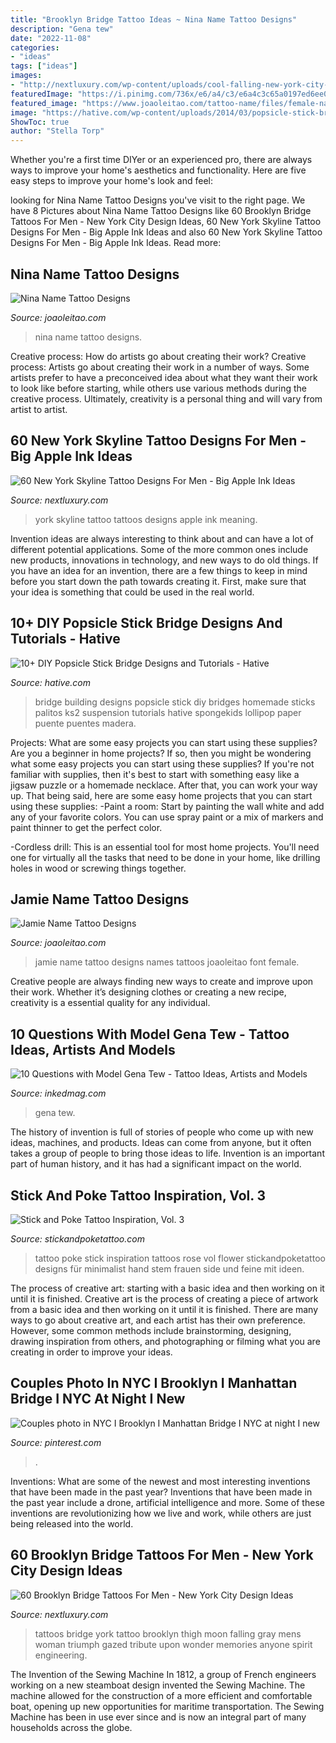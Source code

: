 ```yaml
---
title: "Brooklyn Bridge Tattoo Ideas ~ Nina Name Tattoo Designs"
description: "Gena tew"
date: "2022-11-08"
categories:
- "ideas"
tags: ["ideas"]
images:
- "http://nextluxury.com/wp-content/uploads/cool-falling-new-york-city-brooklyn-bridge-with-moon-mens-thigh-tattoos.jpg"
featuredImage: "https://i.pinimg.com/736x/e6/a4/c3/e6a4c3c65a0197ed6ee0317b3d260c54.jpg"
featured_image: "https://www.joaoleitao.com/tattoo-name/files/female-names2/tattoo-design-name-jamie-26.png"
image: "https://hative.com/wp-content/uploads/2014/03/popsicle-stick-bridge/11-homemade-bridge-building.jpg"
ShowToc: true
author: "Stella Torp"
---
```



Whether you're a first time DIYer or an experienced pro, there are always ways to improve your home's aesthetics and functionality. Here are five easy steps to improve your home's look and feel: 

	

		
looking for Nina Name Tattoo Designs you've visit to the right page. We have 8 Pictures about Nina Name Tattoo Designs like 60 Brooklyn Bridge Tattoos For Men - New York City Design Ideas, 60 New York Skyline Tattoo Designs For Men - Big Apple Ink Ideas and also 60 New York Skyline Tattoo Designs For Men - Big Apple Ink Ideas. Read more:
		
    
## Nina Name Tattoo Designs

<img loading=lazy src="https://www.joaoleitao.com/tattoo-name/files/female-names4/tattoo-design-name-nina-11.png" onerror="this.onerror=null;this.src='https://tse2.mm.bing.net/th?id=OIP.9DApaKDWYadRLJ5tlGDj3gHaE2&amp;pid=15.1';" alt="Nina Name Tattoo Designs">

_Source: joaoleitao.com_

>nina name tattoo designs. 

	

Creative process: How do artists go about creating their work?
Creative process: Artists go about creating their work in a number of ways. Some artists prefer to have a preconceived idea about what they want their work to look like before starting, while others use various methods during the creative process. Ultimately, creativity is a personal thing and will vary from artist to artist.

    
## 60 New York Skyline Tattoo Designs For Men - Big Apple Ink Ideas

<img loading=lazy src="http://nextluxury.com/wp-content/uploads/incredible-new-york-skyline-tattoos-for-men.jpg" onerror="this.onerror=null;this.src='https://tse1.mm.bing.net/th?id=OIP.TGIR_Pyuj9LGzOMcC8UbMAHaHa&amp;pid=15.1';" alt="60 New York Skyline Tattoo Designs For Men - Big Apple Ink Ideas">

_Source: nextluxury.com_

>york skyline tattoo tattoos designs apple ink meaning. 

	

Invention ideas are always interesting to think about and can have a lot of different potential applications. Some of the more common ones include new products, innovations in technology, and new ways to do old things. If you have an idea for an invention, there are a few things to keep in mind before you start down the path towards creating it. First, make sure that your idea is something that could be used in the real world.

    
## 10+ DIY Popsicle Stick Bridge Designs And Tutorials - Hative

<img loading=lazy src="https://hative.com/wp-content/uploads/2014/03/popsicle-stick-bridge/11-homemade-bridge-building.jpg" onerror="this.onerror=null;this.src='https://tse3.mm.bing.net/th?id=OIP.6yczK21LpzszM6bZXh1LOwHaD8&amp;pid=15.1';" alt="10+ DIY Popsicle Stick Bridge Designs and Tutorials - Hative">

_Source: hative.com_

>bridge building designs popsicle stick diy bridges homemade sticks palitos ks2 suspension tutorials hative spongekids lollipop paper puente puentes madera. 

	

Projects: What are some easy projects you can start using these supplies?
Are you a beginner in home projects? If so, then you might be wondering what some easy projects you can start using these supplies? If you're not familiar with supplies, then it's best to start with something easy like a jigsaw puzzle or a homemade necklace. After that, you can work your way up. That being said, here are some easy home projects that you can start using these supplies: 
-Paint a room: Start by painting the wall white and add any of your favorite colors. You can use spray paint or a mix of markers and paint thinner to get the perfect color. 

-Cordless drill: This is an essential tool for most home projects. You'll need one for virtually all the tasks that need to be done in your home, like drilling holes in wood or screwing things together.

    
## Jamie Name Tattoo Designs

<img loading=lazy src="https://www.joaoleitao.com/tattoo-name/files/female-names2/tattoo-design-name-jamie-26.png" onerror="this.onerror=null;this.src='https://tse4.mm.bing.net/th?id=OIP.P9dV_Mh4FWmbi8Y5tfcVNgHaEd&amp;pid=15.1';" alt="Jamie Name Tattoo Designs">

_Source: joaoleitao.com_

>jamie name tattoo designs names tattoos joaoleitao font female. 

	

Creative people are always finding new ways to create and improve upon their work. Whether it’s designing clothes or creating a new recipe, creativity is a essential quality for any individual.

    
## 10 Questions With Model Gena Tew - Tattoo Ideas, Artists And Models

<img loading=lazy src="https://www.inkedmag.com/.image/t_share/MTU5MDMzMTE1OTU3MDc3NjUz/gena-feat.jpg" onerror="this.onerror=null;this.src='https://tse3.mm.bing.net/th?id=OIP.NYsUg8gA95BDzSwAJTNsJgHaF7&amp;pid=15.1';" alt="10 Questions with Model Gena Tew - Tattoo Ideas, Artists and Models">

_Source: inkedmag.com_

>gena tew. 

	

The history of invention is full of stories of people who come up with new ideas, machines, and products. Ideas can come from anyone, but it often takes a group of people to bring those ideas to life. Invention is an important part of human history, and it has had a significant impact on the world.

    
## Stick And Poke Tattoo Inspiration, Vol. 3

<img loading=lazy src="https://cdn.stickandpoketattoo.com/blog/131/l.jpg" onerror="this.onerror=null;this.src='https://tse2.mm.bing.net/th?id=OIP.jf2XS3zLO9D2oN3pdYeTFgHaJQ&amp;pid=15.1';" alt="Stick and Poke Tattoo Inspiration, Vol. 3">

_Source: stickandpoketattoo.com_

>tattoo poke stick inspiration tattoos rose vol flower stickandpoketattoo designs für minimalist hand stem frauen side und feine mit ideen. 

	

The process of creative art: starting with a basic idea and then working on it until it is finished.
Creative art is the process of creating a piece of artwork from a basic idea and then working on it until it is finished. There are many ways to go about creative art, and each artist has their own preference. However, some common methods include brainstorming, designing, drawing inspiration from others, and photographing or filming what you are creating in order to improve your ideas.

    
## Couples Photo In NYC I Brooklyn I Manhattan Bridge I NYC At Night I New

<img loading=lazy src="https://i.pinimg.com/736x/e6/a4/c3/e6a4c3c65a0197ed6ee0317b3d260c54.jpg" onerror="this.onerror=null;this.src='https://tse2.mm.bing.net/th?id=OIP.EqJWiphOFRnTZVE1l-Q52gHaHa&amp;pid=15.1';" alt="Couples photo in NYC I Brooklyn I Manhattan Bridge I NYC at night I new">

_Source: pinterest.com_

>. 

	

Inventions: What are some of the newest and most interesting inventions that have been made in the past year?
Inventions that have been made in the past year include a drone, artificial intelligence and more. Some of these inventions are revolutionizing how we live and work, while others are just being released into the world.

    
## 60 Brooklyn Bridge Tattoos For Men - New York City Design Ideas

<img loading=lazy src="http://nextluxury.com/wp-content/uploads/cool-falling-new-york-city-brooklyn-bridge-with-moon-mens-thigh-tattoos.jpg" onerror="this.onerror=null;this.src='https://tse1.mm.bing.net/th?id=OIP.oQdlauqT1l2GF7bDzTlYowHaJ4&amp;pid=15.1';" alt="60 Brooklyn Bridge Tattoos For Men - New York City Design Ideas">

_Source: nextluxury.com_

>tattoos bridge york tattoo brooklyn thigh moon falling gray mens woman triumph gazed tribute upon wonder memories anyone spirit engineering. 

	

The Invention of the Sewing Machine
In 1812, a group of French engineers working on a new steamboat design invented the Sewing Machine. The machine allowed for the construction of a more efficient and comfortable boat, opening up new opportunities for maritime transportation. The Sewing Machine has been in use ever since and is now an integral part of many households across the globe.

